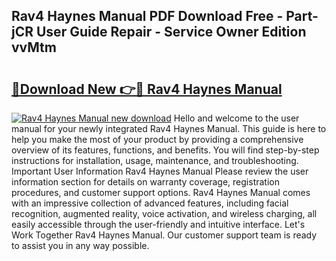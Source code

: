 ## Rav4 Haynes Manual PDF Download Free - Part-jCR User Guide Repair - Service Owner Edition vvMtm

# <h2><a href="http://cf10220.oget.top/?id=Rav4+Haynes+Manual">🔗Download New 👉🔴 Rav4 Haynes Manual</a></h2>

[![Rav4 Haynes Manual new download](https://i.imgur.com/5g1atiW.png)](http://cf10220.oget.top/?id=Rav4+Haynes+Manual)
Hello and welcome to the user manual for your newly integrated Rav4 Haynes Manual. This guide is here to help you make the most of your product by providing a comprehensive overview of its features, functions, and benefits. You will find step-by-step instructions for installation, usage, maintenance, and troubleshooting. Important User Information Rav4 Haynes Manual Please review the user information section for details on warranty coverage, registration procedures, and customer support options. Rav4 Haynes Manual comes with an impressive collection of advanced features, including facial recognition, augmented reality, voice activation, and wireless charging, all easily accessible through the user-friendly and intuitive interface. Let's Work Together Rav4 Haynes Manual. Our customer support team is ready to assist you in any way possible.
